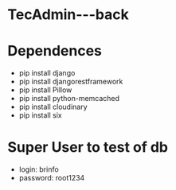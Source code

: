 # TecAdmin---back

# Dependences
- pip install django
- pip install djangorestframework
- pip install Pillow
- pip install python-memcached
- pip install cloudinary
- pip install six

# Super User to test of db
- login: brinfo
- password: root1234
